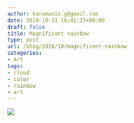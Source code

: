 ```yaml
---
author: karamanis.g@gmail.com
date: 2018-10-31 16:41:27+00:00
draft: false
title: Magnificent rainbow
type: post
url: /blog/2018/10/magnificent-rainbow
categories:
- Art
tags:
- cloud
- color
- rainbow
- art
---
```


![](/images/2018-10-31-201810magnificent-rainbow/1648567E-7B5F-4A1C-B28F-726A65D5D926.large.JPG)

